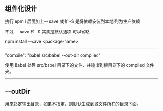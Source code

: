 ## 组件化设计 

执行 npm i  后面加上-- save 或者 -S 是将依赖安装到本地 列为生产依赖

不过 -- save 和 -S 其实是默认选项 可以省略 

npm install --save \<package-name>

---

"compile": "babel src/babel --out-dir compiled"

使用 Babel 处理 src/babel 目录下的文件，并输出到根目录下的 compiled 文件夹。

---

## --outDir
用来指定输出目录，如果不指定，则默认生成到源文件所在的目录下面。


